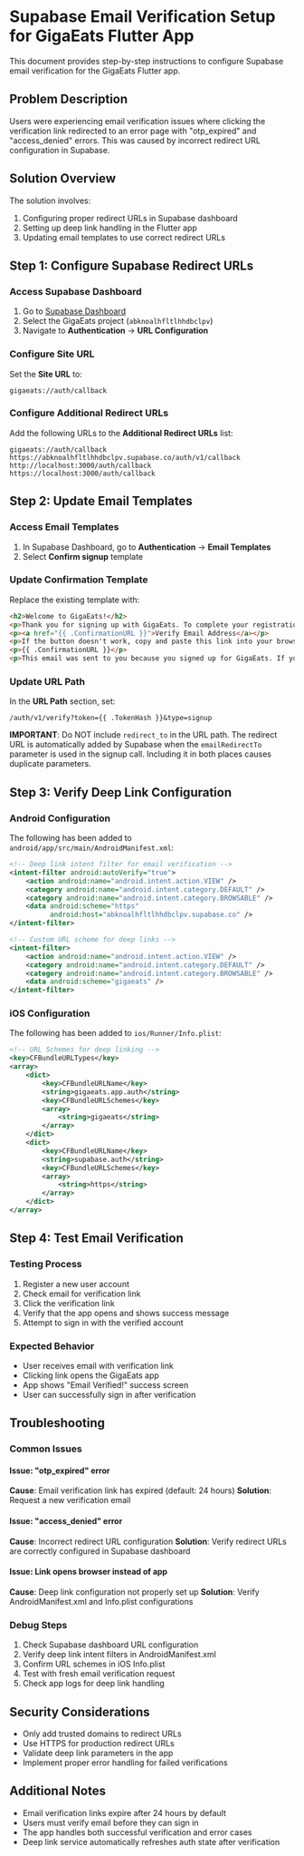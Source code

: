 # Supabase Email Verification Setup for GigaEats Flutter App

This document provides step-by-step instructions to configure Supabase email verification for the GigaEats Flutter app.

## Problem Description

Users were experiencing email verification issues where clicking the verification link redirected to an error page with "otp_expired" and "access_denied" errors. This was caused by incorrect redirect URL configuration in Supabase.

## Solution Overview

The solution involves:
1. Configuring proper redirect URLs in Supabase dashboard
2. Setting up deep link handling in the Flutter app
3. Updating email templates to use correct redirect URLs

## Step 1: Configure Supabase Redirect URLs

### Access Supabase Dashboard
1. Go to [Supabase Dashboard](https://supabase.com/dashboard)
2. Select the GigaEats project (`abknoalhfltlhhdbclpv`)
3. Navigate to **Authentication** → **URL Configuration**

### Configure Site URL
Set the **Site URL** to:
```
gigaeats://auth/callback
```

### Configure Additional Redirect URLs
Add the following URLs to the **Additional Redirect URLs** list:

```
gigaeats://auth/callback
https://abknoalhfltlhhdbclpv.supabase.co/auth/v1/callback
http://localhost:3000/auth/callback
https://localhost:3000/auth/callback
```

## Step 2: Update Email Templates

### Access Email Templates
1. In Supabase Dashboard, go to **Authentication** → **Email Templates**
2. Select **Confirm signup** template

### Update Confirmation Template
Replace the existing template with:

```html
<h2>Welcome to GigaEats!</h2>
<p>Thank you for signing up with GigaEats. To complete your registration and start ordering delicious meals for your organization, please verify your email address.</p>
<p><a href="{{ .ConfirmationURL }}">Verify Email Address</a></p>
<p>If the button doesn't work, copy and paste this link into your browser:</p>
<p>{{ .ConfirmationURL }}</p>
<p>This email was sent to you because you signed up for GigaEats. If you didn't sign up, please ignore this email.</p>
```

### Update URL Path
In the **URL Path** section, set:
```
/auth/v1/verify?token={{ .TokenHash }}&type=signup
```

**IMPORTANT**: Do NOT include `redirect_to` in the URL path. The redirect URL is automatically added by Supabase when the `emailRedirectTo` parameter is used in the signup call. Including it in both places causes duplicate parameters.

## Step 3: Verify Deep Link Configuration

### Android Configuration
The following has been added to `android/app/src/main/AndroidManifest.xml`:

```xml
<!-- Deep link intent filter for email verification -->
<intent-filter android:autoVerify="true">
    <action android:name="android.intent.action.VIEW" />
    <category android:name="android.intent.category.DEFAULT" />
    <category android:name="android.intent.category.BROWSABLE" />
    <data android:scheme="https"
          android:host="abknoalhfltlhhdbclpv.supabase.co" />
</intent-filter>

<!-- Custom URL scheme for deep links -->
<intent-filter>
    <action android:name="android.intent.action.VIEW" />
    <category android:name="android.intent.category.DEFAULT" />
    <category android:name="android.intent.category.BROWSABLE" />
    <data android:scheme="gigaeats" />
</intent-filter>
```

### iOS Configuration
The following has been added to `ios/Runner/Info.plist`:

```xml
<!-- URL Schemes for deep linking -->
<key>CFBundleURLTypes</key>
<array>
    <dict>
        <key>CFBundleURLName</key>
        <string>gigaeats.app.auth</string>
        <key>CFBundleURLSchemes</key>
        <array>
            <string>gigaeats</string>
        </array>
    </dict>
    <dict>
        <key>CFBundleURLName</key>
        <string>supabase.auth</string>
        <key>CFBundleURLSchemes</key>
        <array>
            <string>https</string>
        </array>
    </dict>
</array>
```

## Step 4: Test Email Verification

### Testing Process
1. Register a new user account
2. Check email for verification link
3. Click the verification link
4. Verify that the app opens and shows success message
5. Attempt to sign in with the verified account

### Expected Behavior
- User receives email with verification link
- Clicking link opens the GigaEats app
- App shows "Email Verified!" success screen
- User can successfully sign in after verification

## Troubleshooting

### Common Issues

#### Issue: "otp_expired" error
**Cause**: Email verification link has expired (default: 24 hours)
**Solution**: Request a new verification email

#### Issue: "access_denied" error
**Cause**: Incorrect redirect URL configuration
**Solution**: Verify redirect URLs are correctly configured in Supabase dashboard

#### Issue: Link opens browser instead of app
**Cause**: Deep link configuration not properly set up
**Solution**: Verify AndroidManifest.xml and Info.plist configurations

### Debug Steps
1. Check Supabase dashboard URL configuration
2. Verify deep link intent filters in AndroidManifest.xml
3. Confirm URL schemes in iOS Info.plist
4. Test with fresh email verification request
5. Check app logs for deep link handling

## Security Considerations

- Only add trusted domains to redirect URLs
- Use HTTPS for production redirect URLs
- Validate deep link parameters in the app
- Implement proper error handling for failed verifications

## Additional Notes

- Email verification links expire after 24 hours by default
- Users must verify email before they can sign in
- The app handles both successful verification and error cases
- Deep link service automatically refreshes auth state after verification
